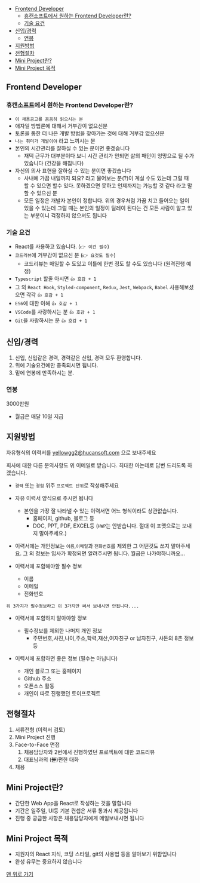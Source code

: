 <!-- TOC -->

- [Frontend Developer](#frontend-developer)
  - [휴캔소프트에서 원하는 Frontend Developer란?](#휴캔소프트에서-원하는-frontend-developer란)
  - [기술 요건](#기술-요건)
- [신입/경력](#신입경력)
  - [연봉](#연봉)
- [지원방법](#지원방법)
- [전형절차](#전형절차)
- [Mini Project란?](#mini-project란)
- [Mini Project 목적](#mini-project-목적)

<!-- /TOC -->

## Frontend Developer

### 휴캔소프트에서 원하는 Frontend Developer란?

- `이 채용공고를 꼼꼼히 읽으시는 분`
- 애자일 방법론에 대해서 거부감이 없으신분
- 토론을 통한 더 나은 개발 방법을 찾아가는 것에 대해 거부감 없으신분
- `나는 취미가 개발이야` 라고 느끼시는 분
- 본인의 시간관리를 잘하실 수 있는 분이면 좋겠습니다
  - 재택 근무가 대부분이다 보니 시간 관리가 안되면 삶의 패턴이 엉망으로 될 수가 있습니다 (건강을 해칩니다)
- 자신의 의사 표현을 잘하실 수 있는 분이면 좋겠습니다
  - 사내에 가끔 내일까지 되요? 라고 물어보는 분(?)이 계실 수도 있는데 그럴 때 할 수 있으면 할수 있다. 못하겠으면 못하고 언제까지는 가능할 것 같다 라고 말할 수 있으신 분
  - 모든 일정은 개발자 본인이 정합니다. 위의 경우처럼 가끔 치고 들어오는 일이 있을 수 있는데 그럴 때는 본인의 일정이 딜레이 된다는 건 모든 사람이 알고 있는 부분이니 걱정하지 않으셔도 됩니다

### 기술 요건

- React를 사용하고 있습니다. (`👉 이건 필수`)
- `코드리뷰`에 거부감이 없으신 분 (`👉 요것도 필수`)
  - 코드리뷰는 매일할 수 도있고 이틀에 한번 정도 할 수도 있습니다 (원격진행 예정)
- `Typescript` 할줄 아시면 `👍 호감 + 1`
- 그 외 `React Hook`, `Styled-component`, `Redux`, `Jest`, `Webpack`, `Babel` 사용해보셨으면 각각 `👍 호감 + 1`
- `ES6`에 대한 이해 `👍 호감 + 1`
- `VSCode`를 사랑하시는 분 `👍 호감 + 1`
- `Git`을 사랑하시는 분 `👍 호감 + 1`

## 신입/경력

1. 신입, 신입같은 경력, 경력같은 신입, 경력 모두 환영합니다.
2. 위에 기술요건에만 충족되시면 됩니다.
3. 밑에 연봉에 만족하시는 분.

### 연봉

3000만원

- 월급은 매달 10일 지급

## 지원방법

자유형식의 이력서를 yellowgg2@hucansoft.com 으로 보내주세요

회사에 대한 다른 문의사항도 위 이메일로 받습니다. 최대한 아는데로 답변 드리도록 하겠습니다.

- `경력` 또는 `경험` 위주 `프로젝트 단위`로 작성해주세요
- 자유 이력서 양식으로 주시면 됩니다
  - 본인을 가장 잘 나타낼 수 있는 이력서면 어느 형식이라도 상관없습니다.
    - 홈페이지, github, 블로그 등
    - DOC, PPT, PDF, EXCEL등 (`HWP`는 안받습니다. 절대 이 포맷으로는 보내지 말아주세요.)
- 이력서에는 개인정보는 `이름`,`이메일`과 `전화번호`를 제외한 그 어떤것도 쓰지 말아주세요. 그 외 정보는 입사가 확정되면 알려주시면 됩니다. 월급은 나가야하니까요...

- 이력서에 포함해야할 필수 정보

  - 이름
  - 이메일
  - 전화번호

`위 3가지가 필수정보라고 이 3가지만 써서 보내시면 안됩니다....`

- 이력서에 포함하지 말아야할 정보

  - 필수정보를 제외한 나머지 개인 정보
    - 주민번호,사진,나이,주소,학력,재산,여자친구 or 남자친구, 사돈의 8촌 정보 등

- 이력서에 포함하면 좋은 정보 (필수는 아닙니다)
  - 개인 블로그 또는 홈페이지
  - Github 주소
  - 오픈소스 활동
  - 개인이 따로 진행했던 토이프로젝트

## 전형절차

1. 서류전형 (이력서 검토)
2. Mini Project 진행
3. Face-to-Face 면접
   1. 채용담당자와 2번에서 진행하였던 프로젝트에 대한 코드리뷰
   2. 대표님과의 (~~불~~)편한 대화
4. 채용

## Mini Project란?

- 간단한 Web App을 React로 작성하는 것을 말합니다
- 기간은 일주일, UI등 기본 컨셉은 서류 통과시 제공됩니다
- 진행 중 궁금한 사항은 채용담당자에게 메일보내시면 됩니다

## Mini Project 목적

- 지원자의 React 지식, 코딩 스타일, git의 사용법 등을 알아보기 위함입니다
- 완성 유무는 중요하지 않습니다

[맨 위로 가기](#frontend-developer)
